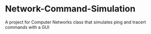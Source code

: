 # Network-Command-Simulation
A project for Computer Networks class that simulates ping and tracert commands with a GUI
